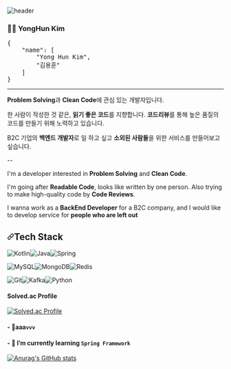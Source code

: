 ![header](https://capsule-render.vercel.app/api?type=slice&color=auto&height=300&section=header&text=for%20better&fontSize=90&fontColor=000000)

<h3>🧑‍💻</g-emoji> YongHun Kim </h3>
<div class="highlight highlight-source-js position-relative"><pre><span class="pl-kos">{</span>
    <span class="pl-s">"name"</span>: <span class="pl-kos">[</span>
        <span class="pl-s">"Yong Hun Kim"</span><span class="pl-kos">,</span>
        <span class="pl-s">"김용훈"</span>
    <span class="pl-kos">]</span>
<span class="pl-kos">}</span></pre><div class="zeroclipboard-container position-absolute right-0 top-0">
    <clipboard-copy aria-label="Copy" class="ClipboardButton btn js-clipboard-copy m-2 p-0 tooltipped-no-delay" data-copy-feedback="Copied!" data-tooltip-direction="w" value="{
    &quot;name&quot;: [
        &quot;Yong Hun Kim&quot;,
        &quot;김용훈&quot;
    ]
}
" tabindex="0" role="button">
    </clipboard-copy>
  </div></div>
<hr>
<p><strong>Problem Solving</strong>과 <strong>Clean Code</strong>에 관심 있는 개발자입니다.</p>
<p>한 사람이 작성한 것 같은, <strong>읽기 좋은 코드</strong>를 지향합니다. <strong>코드리뷰</strong>를 통해 높은 품질의 코드를 만들기 위해 노력하고 있습니다.</p>
<p>B2C 기업의 <strong>백엔드 개발자</strong>로 일 하고 싶고 <strong>소외된 사람들</strong>을 위한 서비스를 만들어보고 싶습니다.</p>
<p>--</p>
<p>I'm a developer interested in <strong>Problem Solving</strong> and <strong>Clean Code</strong>.</p>
<p>I'm going after <strong>Readable Code</strong>, looks like written by one person. Also trying to make high-quality code by <strong>Code Reviews</strong>.</p>
<p>I wanna work as a <strong>BackEnd Developer</strong> for a B2C company, and I would like to develop service for <strong>people who are left out</strong></p>
<h2><a id="user-content-tech-stack" class="anchor" aria-hidden="true" href="#tech-stack"><svg class="octicon octicon-link" viewBox="0 0 16 16" version="1.1" width="16" height="16" aria-hidden="true"><path fill-rule="evenodd" d="M7.775 3.275a.75.75 0 001.06 1.06l1.25-1.25a2 2 0 112.83 2.83l-2.5 2.5a2 2 0 01-2.83 0 .75.75 0 00-1.06 1.06 3.5 3.5 0 004.95 0l2.5-2.5a3.5 3.5 0 00-4.95-4.95l-1.25 1.25zm-4.69 9.64a2 2 0 010-2.83l2.5-2.5a2 2 0 012.83 0 .75.75 0 001.06-1.06 3.5 3.5 0 00-4.95 0l-2.5 2.5a3.5 3.5 0 004.95 4.95l1.25-1.25a.75.75 0 00-1.06-1.06l-1.25 1.25a2 2 0 01-2.83 0z"></path></svg></a>Tech Stack</h2>
<p><img alt="Kotlin" src="https://camo.githubusercontent.com/c6a93410baf71991a808a96a2fcc4241401eb9313b6e8d474c6d587f91e1582b/68747470733a2f2f696d672e736869656c64732e696f2f62616467652f4b6f746c696e2d3030393544353f267374796c653d666f722d7468652d6261646765266c6f676f3d6b6f746c696e266c6f676f436f6c6f723d7768697465" data-canonical-src="https://img.shields.io/badge/Kotlin-0095D5?&amp;style=for-the-badge&amp;logo=kotlin&amp;logoColor=white" style="max-width: 100%;"><img alt="Java" src="https://camo.githubusercontent.com/771cc18a712bf9edb0925a86164c34b0d803c4d9177dd4467eff7b777109c723/68747470733a2f2f696d672e736869656c64732e696f2f62616467652f4a6176612d4544384230303f7374796c653d666f722d7468652d6261646765266c6f676f3d6a617661266c6f676f436f6c6f723d7768697465" data-canonical-src="https://img.shields.io/badge/Java-ED8B00?style=for-the-badge&amp;logo=java&amp;logoColor=white" style="max-width: 100%;"><img alt="Spring" src="https://camo.githubusercontent.com/4bde567a4772f994f22418e4505a1ac8dc6e6219100251aa79b7279e02c8bb07/68747470733a2f2f696d672e736869656c64732e696f2f62616467652f537072696e672d3644423333463f7374796c653d666f722d7468652d6261646765266c6f676f3d737072696e67266c6f676f436f6c6f723d7768697465" data-canonical-src="https://img.shields.io/badge/Spring-6DB33F?style=for-the-badge&amp;logo=spring&amp;logoColor=white" style="max-width: 100%;"></p>
<p><img alt="MySQL" src="https://camo.githubusercontent.com/b026880cd2af4c10f5d48e01086806a149c17920752901de911cfa33c094bb9a/68747470733a2f2f696d672e736869656c64732e696f2f62616467652f4d7953514c2d3337373641423f7374796c653d666f722d7468652d6261646765266c6f676f3d6d7973716c266c6f676f436f6c6f723d7768697465" data-canonical-src="https://img.shields.io/badge/MySQL-3776AB?style=for-the-badge&amp;logo=mysql&amp;logoColor=white" style="max-width: 100%;"><img alt="MongoDB" src="https://camo.githubusercontent.com/72e92f69f36703548704a9eeda2a9889c2756b5e08f01a9aec6e658c148d014e/68747470733a2f2f696d672e736869656c64732e696f2f62616467652f4d6f6e676f44422d3445413934423f7374796c653d666f722d7468652d6261646765266c6f676f3d6d6f6e676f6462266c6f676f436f6c6f723d7768697465" data-canonical-src="https://img.shields.io/badge/MongoDB-4EA94B?style=for-the-badge&amp;logo=mongodb&amp;logoColor=white" style="max-width: 100%;"><img alt="Redis" src="https://camo.githubusercontent.com/16c5d674d150e47e77738a333e74716023295715c956aaf84615cef3f50675ed/68747470733a2f2f696d672e736869656c64732e696f2f62616467652f72656469732d2532334444303033312e7376673f267374796c653d666f722d7468652d6261646765266c6f676f3d7265646973266c6f676f436f6c6f723d7768697465" data-canonical-src="https://img.shields.io/badge/redis-%23DD0031.svg?&amp;style=for-the-badge&amp;logo=redis&amp;logoColor=white" style="max-width: 100%;"></p>
<p><img alt="Git" src="https://camo.githubusercontent.com/bd2bd127c104ba5c98bb12c70801b075aee1f040009089510f69554300e7ff41/68747470733a2f2f696d672e736869656c64732e696f2f62616467652f4769742d4630353033323f7374796c653d666f722d7468652d6261646765266c6f676f3d676974266c6f676f436f6c6f723d7768697465" data-canonical-src="https://img.shields.io/badge/Git-F05032?style=for-the-badge&amp;logo=git&amp;logoColor=white" style="max-width: 100%;"><img alt="Kafka" src="https://camo.githubusercontent.com/ed0b45f0a053bd31b8c5fec7561487b69a611726eefceafa758601ca6b76a63b/68747470733a2f2f696d672e736869656c64732e696f2f62616467652f4170616368655f4b61666b612d3233314632303f7374796c653d666f722d7468652d6261646765266c6f676f3d6170616368652d6b61666b61266c6f676f436f6c6f723d7768697465" data-canonical-src="https://img.shields.io/badge/Apache_Kafka-231F20?style=for-the-badge&amp;logo=apache-kafka&amp;logoColor=white" style="max-width: 100%;"><img alt="Python" src="https://camo.githubusercontent.com/94be0a2e5be142925615e5821d97137a930d08fc154962ce43860f1957e6661e/68747470733a2f2f696d672e736869656c64732e696f2f62616467652f507974686f6e2d3337373641423f7374796c653d666f722d7468652d6261646765266c6f676f3d707974686f6e266c6f676f436f6c6f723d7768697465" data-canonical-src="https://img.shields.io/badge/Python-3776AB?style=for-the-badge&amp;logo=python&amp;logoColor=white" style="max-width: 100%;"></p>
<h4>Solved.ac Profile</h4>

[![Solved.ac Profile](http://mazassumnida.wtf/api/v2/generate_badge?boj=greenboy94)](https://solved.ac/greenboy94/)

<h4> - <g-emoji class="g-emoji" alias="telescope" fallback-src="https://github.githubassets.com/images/icons/emoji/unicode/1f52d.png">🔭</g-emoji>aaa<code>vvv</code></h4>
<h4> - <g-emoji class="g-emoji" alias="seedling" fallback-src="https://github.githubassets.com/images/icons/emoji/unicode/1f331.png">🌱</g-emoji> I’m currently learning <code>Spring Framework</code></h4>

[![Anurag's GitHub stats](https://github-readme-stats.vercel.app/api?username=4BMe&count_private=true&show_icons=true&theme=dracula)](https://github.com/anuraghazra/github-readme-stats)

